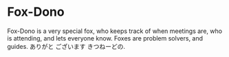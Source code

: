 # Fox-Dono
Fox-Dono is a very special fox, who keeps track of when meetings are, who is attending, and lets everyone know. Foxes are problem solvers, and guides. ありがと ございます きつねーどの.

